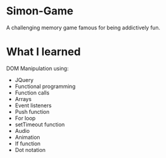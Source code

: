 # Simon-Game
A challenging memory game famous for being addictively fun.

# What I learned
DOM Manipulation using:
- JQuery
- Functional programming
- Function calls
- Arrays
- Event listeners
- Push function
- For loop
- setTimeout function
- Audio
- Animation
- If function
- Dot notation
